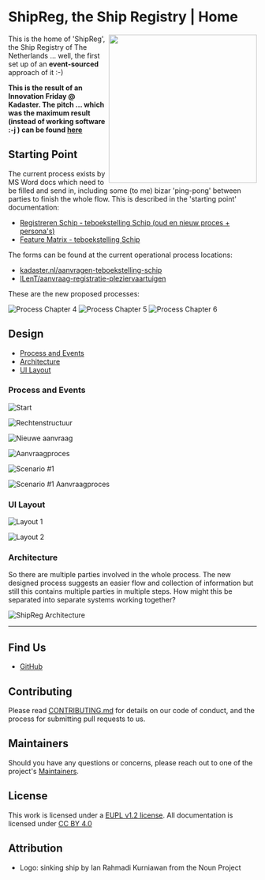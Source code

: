 # ShipReg, the Ship Registry | Home

<img src="docs/img/noun_sinking_ship_2463514.svg" width="300" align="right">

This is the home of 'ShipReg', the Ship Registry of The Netherlands ... well, the first set up of an **event-sourced** approach of it :-)

**This is the result of an Innovation Friday @ Kadaster. The pitch ... which was the maximum result (instead of working software :-j ) can be found [here](docs/2021-06-25-ETC-ShipReg-InnovationFriday-Pitch.pptx)**

## Starting Point

The current process exists by MS Word docs which need to be filled and send in, including some (to me) bizar 'ping-pong' between parties to finish the whole flow. This is described in the 'starting point' documentation:

- [Registreren Schip - teboekstelling Schip (oud en nieuw proces + persona's)](docs/InformatieInnovationFriday-RegistrerenSchip-teboekstellingSchip.pdf)
- [Feature Matrix - teboekstelling Schip](docs/FeatureMatrixModelTeboekstellingSchip.xlsx)

The forms can be found at the current operational process locations:

- [kadaster.nl/aanvragen-teboekstelling-schip](https://www.kadaster.nl/aanvragen-teboekstelling-schip)
- [ILenT/aanvraag-registratie-pleziervaartuigen](https://www.ilent.nl/onderwerpen/pleziervaart/documenten/formulieren/2016/10/24/formulier-aanvraag-registratie-pleziervaartuigen)

These are the new proposed processes:

![Process Chapter 4](docs/img/shipreg-process-chap4.png)
![Process Chapter 5](docs/img/shipreg-process-chap5.png)
![Process Chapter 6](docs/img/shipreg-process-chap6.png)

## Design

- [Process and Events](#process-and-events)
- [Architecture](#architecture)
- [UI Layout](#ui-layout)


### Process and Events

![Start](docs/img/SchipReg-Miro-1-Start.jpg)

![Rechtenstructuur](docs/img/SchipReg-Miro-2-Rechtenstructuur.jpg)

![Nieuwe aanvraag](docs/img/SchipReg-Miro-3-NieuweAanvraag.jpg)

![Aanvraagproces](docs/img/SchipReg-Miro-4-Aanvraagproces.jpg)

![Scenario #1](docs/img/SchipReg-Miro-5-Scenario1.jpg)

![Scenario #1 Aanvraagproces](docs/img/SchipReg-Miro-6-Scenario1-Aanvraagproces.jpg)


### UI Layout

![Layout 1](docs/img/shipreg-ui-layout-1.png)

![Layout 2](docs/img/shipreg-ui-layout-2.png)


### Architecture 

So there are multiple parties involved in the whole process. The new designed process suggests an easier flow and collection of information but still this contains multiple parties in multiple steps. How might this be separated into separate systems working together?

![ShipReg Architecture](docs/img/shipreg-architecture-v02.png)


---

## Find Us

* [GitHub](https://github.com/marcvanandel/ShipReg-home)

## Contributing

Please read [CONTRIBUTING.md](CONTRIBUTING.md) for details on our code of conduct, and the process for submitting pull requests to us.

## Maintainers <a name="maintainers"></a>

Should you have any questions or concerns, please reach out to one of the project's [Maintainers](./MAINTAINERS.md).

## License

This work is licensed under a [EUPL v1.2 license](./LICENSE.md). All documentation is licensed under [CC BY 4.0](https://creativecommons.org/licenses/by/4.0/)

## Attribution

* Logo: sinking ship by Ian Rahmadi Kurniawan from the Noun Project
